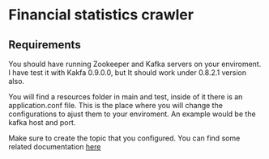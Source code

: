 # Financial statistics crawler

## Requirements

You should have running Zookeeper and Kafka servers on your enviroment. I have test it with Kakfa 0.9.0.0, but It should work under 0.8.2.1 version also.

You will find a resources folder in main and test, inside of it there is an application.conf file. This is the place where you will change the configurations to ajust them to your enviroment. An example would be the kafka host and port.

Make sure to create the topic that you configured. You can find some related documentation [here]( http://kafka.apache.org/documentation.html#quickstart_createtopic)
